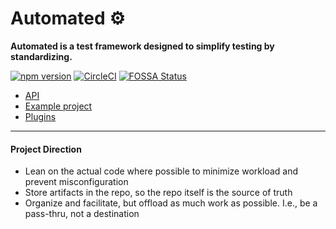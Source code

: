 # Automated ⚙️

**Automated is a test framework designed to simplify testing by standardizing.**

[![npm version](https://badge.fury.io/js/%40automated%2Fautomated.svg)](https://badge.fury.io/js/%40automated%2Fautomated)
[![CircleCI](https://circleci.com/gh/automated-tools/automated.svg?style=svg)](https://circleci.com/gh/automated-tools/automated)
[![FOSSA Status](https://app.fossa.io/api/projects/git%2Bgithub.com%2Fkirkstrobeck%2F@automated/automated.svg?type=shield)](https://app.fossa.io/projects/git%2Bgithub.com%2Fkirkstrobeck%2F@automated/automated?ref=badge_shield)

- [API](https://github.com/automated-tools/automated/blob/master/docs/api.md)
- [Example project](https://github.com/automated-tools/example)
- [Plugins](https://github.com/search?q=topic%3Aplugin+org%3Aautomated-tools&type=Repositories)

---

#### Project Direction

- Lean on the actual code where possible to minimize workload and prevent misconfiguration
- Store artifacts in the repo, so the repo itself is the source of truth
- Organize and facilitate, but offload as much work as possible. I.e., be a pass-thru, not a destination
